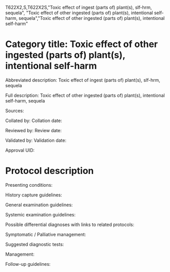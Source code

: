 T622X2,S,T622X2S,"Toxic effect of ingest (parts of) plant(s), slf-hrm, sequela", "Toxic effect of other ingested (parts of) plant(s), intentional self-harm, sequela","Toxic effect of other ingested (parts of) plant(s), intentional self-harm"
# Category title: Toxic effect of other ingested (parts of) plant(s), intentional self-harm

Abbreviated description: Toxic effect of ingest (parts of) plant(s), slf-hrm, sequela

Full description: Toxic effect of other ingested (parts of) plant(s), intentional self-harm, sequela

Sources:

Collated by:
Collation date:

Reviewed by:
Review date:

Validated by:
Validation date:

Approval UID:

# Protocol description

Presenting conditions:

History capture guidelines:

General examination guidelines:

Systemic examination guidelines:

Possible differential diagnoses with links to related protocols:

Symptomatic / Palliative management:

Suggested diagnostic tests:

Management:

Follow-up guidelines:
